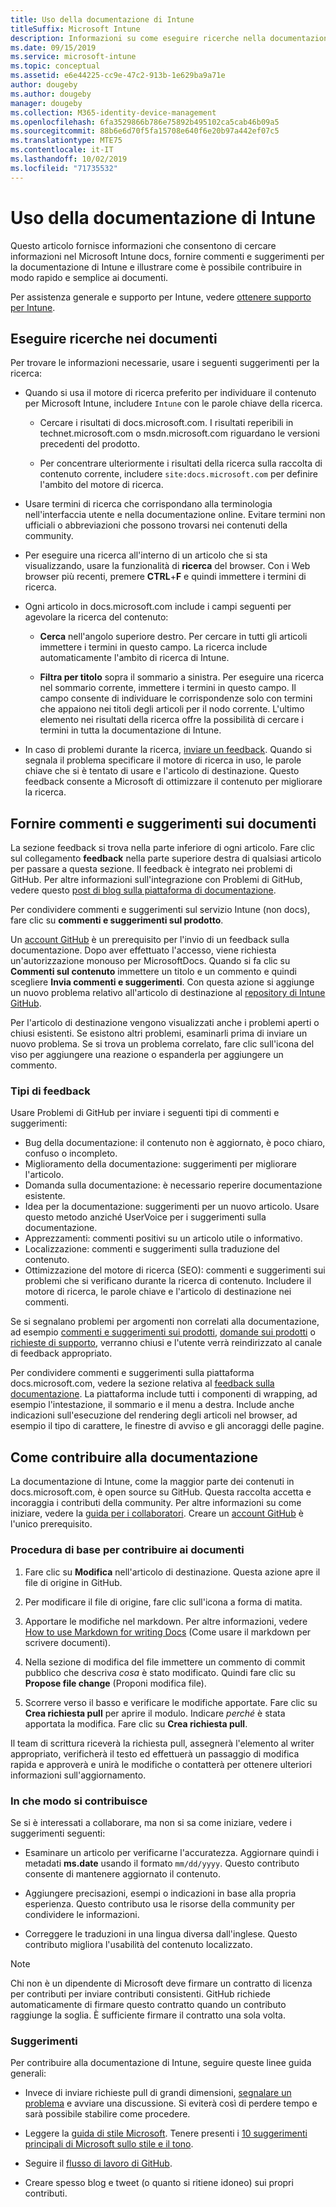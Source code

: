 ```yaml
---
title: Uso della documentazione di Intune
titleSuffix: Microsoft Intune
description: Informazioni su come eseguire ricerche nella documentazione di Intune, fornire commenti e suggerimenti e contribuire alla documentazione.
ms.date: 09/15/2019
ms.service: microsoft-intune
ms.topic: conceptual
ms.assetid: e6e44225-cc9e-47c2-913b-1e629ba9a71e
author: dougeby
ms.author: dougeby
manager: dougeby
ms.collection: M365-identity-device-management
ms.openlocfilehash: 6fa3529866b786e75892b495102ca5cab46b09a5
ms.sourcegitcommit: 88b6e6d70f5fa15708e640f6e20b97a442ef07c5
ms.translationtype: MTE75
ms.contentlocale: it-IT
ms.lasthandoff: 10/02/2019
ms.locfileid: "71735532"
---
```

# <a name="using-the-intune-docs"></a>Uso della documentazione di Intune

Questo articolo fornisce informazioni che consentono di cercare informazioni nel Microsoft Intune docs, fornire commenti e suggerimenti per la documentazione di Intune e illustrare come è possibile contribuire in modo rapido e semplice ai documenti.

Per assistenza generale e supporto per Intune, vedere [ottenere supporto per Intune](../get-support.md).

## <a name="search-the-docs"></a>Eseguire ricerche nei documenti

 Per trovare le informazioni necessarie, usare i seguenti suggerimenti per la ricerca:  

- Quando si usa il motore di ricerca preferito per individuare il contenuto per Microsoft Intune, includere `Intune` con le parole chiave della ricerca.  

  - Cercare i risultati di docs.microsoft.com. I risultati reperibili in technet.microsoft.com o msdn.microsoft.com riguardano le versioni precedenti del prodotto.  

  - Per concentrare ulteriormente i risultati della ricerca sulla raccolta di contenuto corrente, includere `site:docs.microsoft.com` per definire l'ambito del motore di ricerca.  

- Usare termini di ricerca che corrispondano alla terminologia nell'interfaccia utente e nella documentazione online. Evitare termini non ufficiali o abbreviazioni che possono trovarsi nei contenuti della community.

- Per eseguire una ricerca all'interno di un articolo che si sta visualizzando, usare la funzionalità di **ricerca** del browser. Con i Web browser più recenti, premere **CTRL**+**F** e quindi immettere i termini di ricerca.  

- Ogni articolo in docs.microsoft.com include i campi seguenti per agevolare la ricerca del contenuto:  

  - **Cerca** nell'angolo superiore destro. Per cercare in tutti gli articoli immettere i termini in questo campo. La ricerca include automaticamente l'ambito di ricerca di Intune.

  - **Filtra per titolo** sopra il sommario a sinistra. Per eseguire una ricerca nel sommario corrente, immettere i termini in questo campo. Il campo consente di individuare le corrispondenze solo con termini che appaiono nei titoli degli articoli per il nodo corrente. L'ultimo elemento nei risultati della ricerca offre la possibilità di cercare i termini in tutta la documentazione di Intune.

- In caso di problemi durante la ricerca, [inviare un feedback](#provide-doc-feedback). Quando si segnala il problema specificare il motore di ricerca in uso, le parole chiave che si è tentato di usare e l'articolo di destinazione. Questo feedback consente a Microsoft di ottimizzare il contenuto per migliorare la ricerca.  

## <a name="provide-doc-feedback"></a>Fornire commenti e suggerimenti sui documenti

La sezione feedback si trova nella parte inferiore di ogni articolo. Fare clic sul collegamento **feedback** nella parte superiore destra di qualsiasi articolo per passare a questa sezione. Il feedback è integrato nei problemi di GitHub. Per altre informazioni sull'integrazione con Problemi di GitHub, vedere questo [post di blog sulla piattaforma di documentazione](https://docs.microsoft.com/teamblog/a-new-feedback-system-is-coming-to-docs).

Per condividere commenti e suggerimenti sul servizio Intune (non docs), fare clic su **commenti e suggerimenti sul prodotto**.

Un [account GitHub](https://github.com/join) è un prerequisito per l'invio di un feedback sulla documentazione. Dopo aver effettuato l'accesso, viene richiesta un'autorizzazione monouso per MicrosoftDocs. Quando si fa clic su **Commenti sul contenuto** immettere un titolo e un commento e quindi scegliere **Invia commenti e suggerimenti**. Con questa azione si aggiunge un nuovo problema relativo all'articolo di destinazione al [repository di Intune GitHub](https://github.com/MicrosoftDocs/intunedocs/issues).

Per l'articolo di destinazione vengono visualizzati anche i problemi aperti o chiusi esistenti. Se esistono altri problemi, esaminarli prima di inviare un nuovo problema. Se si trova un problema correlato, fare clic sull'icona del viso per aggiungere una reazione o espanderla per aggiungere un commento.

### <a name="types-of-feedback"></a>Tipi di feedback

Usare Problemi di GitHub per inviare i seguenti tipi di commenti e suggerimenti:

- Bug della documentazione: il contenuto non è aggiornato, è poco chiaro, confuso o incompleto.
- Miglioramento della documentazione: suggerimenti per migliorare l'articolo.
- Domanda sulla documentazione: è necessario reperire documentazione esistente.
- Idea per la documentazione: suggerimenti per un nuovo articolo. Usare questo metodo anziché UserVoice per i suggerimenti sulla documentazione.
- Apprezzamenti: commenti positivi su un articolo utile o informativo.
- Localizzazione: commenti e suggerimenti sulla traduzione del contenuto.
- Ottimizzazione del motore di ricerca (SEO): commenti e suggerimenti sui problemi che si verificano durante la ricerca di contenuto. Includere il motore di ricerca, le parole chiave e l'articolo di destinazione nei commenti.

Se si segnalano problemi per argomenti non correlati alla documentazione, ad esempio [commenti e suggerimenti sui prodotti](https://microsoftintune.uservoice.com/forums/291681-ideas), [domande sui prodotti](https://social.technet.microsoft.com/Forums/en-US/home?forum=microsoftintuneprod) o [richieste di supporto](../get-support.md), verranno chiusi e l'utente verrà reindirizzato al canale di feedback appropriato.

Per condividere commenti e suggerimenti sulla piattaforma docs.microsoft.com, vedere la sezione relativa al [feedback sulla documentazione](https://aka.ms/sitefeedback). La piattaforma include tutti i componenti di wrapping, ad esempio l'intestazione, il sommario e il menu a destra. Include anche indicazioni sull'esecuzione del rendering degli articoli nel browser, ad esempio il tipo di carattere, le finestre di avviso e gli ancoraggi delle pagine.

## <a name="contribute-to-docs"></a>Come contribuire alla documentazione

La documentazione di Intune, come la maggior parte dei contenuti in docs.microsoft.com, è open source su GitHub. Questa raccolta accetta e incoraggia i contributi della community. Per altre informazioni su come iniziare, vedere la [guida per i collaboratori](https://docs.microsoft.com/contribute). Creare un [account GitHub](https://github.com/join) è l'unico prerequisito.

### <a name="basic-steps-to-contribute-to-docs"></a>Procedura di base per contribuire ai documenti

1. Fare clic su **Modifica** nell'articolo di destinazione. Questa azione apre il file di origine in GitHub.  

2. Per modificare il file di origine, fare clic sull'icona a forma di matita.  

3. Apportare le modifiche nel markdown. Per altre informazioni, vedere [How to use Markdown for writing Docs](https://docs.microsoft.com/contribute/how-to-write-use-markdown) (Come usare il markdown per scrivere documenti).  

4. Nella sezione di modifica del file immettere un commento di commit pubblico che descriva *cosa* è stato modificato. Quindi fare clic su **Propose file change** (Proponi modifica file).  

5. Scorrere verso il basso e verificare le modifiche apportate. Fare clic su **Crea richiesta pull** per aprire il modulo. Indicare *perché* è stata apportata la modifica. Fare clic su **Crea richiesta pull**.

Il team di scrittura riceverà la richiesta pull, assegnerà l'elemento al writer appropriato, verificherà il testo ed effettuerà un passaggio di modifica rapida e approverà e unirà le modifiche o contatterà per ottenere ulteriori informazioni sull'aggiornamento.  

### <a name="what-to-contribute"></a>In che modo si contribuisce

Se si è interessati a collaborare, ma non si sa come iniziare, vedere i suggerimenti seguenti:  

- Esaminare un articolo per verificarne l'accuratezza. Aggiornare quindi i metadati **ms.date** usando il formato `mm/dd/yyyy`. Questo contributo consente di mantenere aggiornato il contenuto.  

- Aggiungere precisazioni, esempi o indicazioni in base alla propria esperienza. Questo contributo usa le risorse della community per condividere le informazioni.

- Correggere le traduzioni in una lingua diversa dall'inglese. Questo contributo migliora l'usabilità del contenuto localizzato.  

> [!Note]  
> Chi non è un dipendente di Microsoft deve firmare un contratto di licenza per contributi per inviare contributi consistenti. GitHub richiede automaticamente di firmare questo contratto quando un contributo raggiunge la soglia. È sufficiente firmare il contratto una sola volta.

### <a name="tips"></a>Suggerimenti

Per contribuire alla documentazione di Intune, seguire queste linee guida generali:

- Invece di inviare richieste pull di grandi dimensioni, [segnalare un problema](#provide-doc-feedback) e avviare una discussione. Si eviterà così di perdere tempo e sarà possibile stabilire come procedere.  

- Leggere la [guida di stile Microsoft](https://aka.ms/MicrosoftStyle). Tenere presenti i [10 suggerimenti principali di Microsoft sullo stile e il tono](https://docs.microsoft.com/style-guide/top-10-tips-style-voice).  

- Seguire il [flusso di lavoro di GitHub](https://guides.github.com/introduction/flow/).  

- Creare spesso blog e tweet (o quanto si ritiene idoneo) sui propri contributi.  
